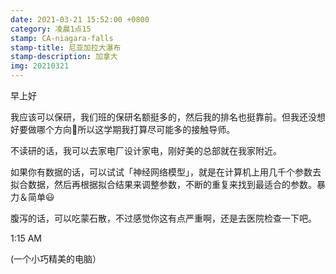 ```yaml
---
date: 2021-03-21 15:52:00 +0800
category: 凌晨1点15
stamp: CA-niagara-falls
stamp-title: 尼亚加拉大瀑布
stamp-description: 加拿大
img: 20210321
---
```


<p>
早上好

我应该可以保研，我们班的保研名额挺多的，然后我的排名也挺靠前。但我还没想好要做哪个方向🤔所以这学期我打算尽可能多的接触导师。

不读研的话，我可以去家电厂设计家电，刚好美的总部就在我家附近。

如果你有数据的话，可以试试「神经网络模型」，就是在计算机上用几千个参数去拟合数据，然后再根据拟合结果来调整参数，不断的重复来找到最适合的参数。暴力＆简单😃

腹泻的话，可以吃蒙石散，不过感觉你这有点严重啊，还是去医院检查一下吧。


1:15 AM

(一个小巧精美的电脑）
</p>